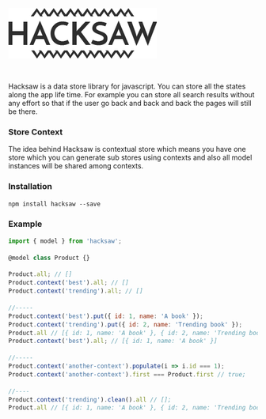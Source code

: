 ![](logo.png)

<br />

Hacksaw is a data store library for javascript. You can store all the states
along the app life time. For example you can store all search results without
any effort so that if the user go back and back and back the pages will still be
there.

### Store Context
The idea behind Hacksaw is contextual store which means you have one store which
you can generate sub stores using contexts and also all model instances will be
shared among contexts.

### Installation
```
npm install hacksaw --save
```

### Example
```javascript
import { model } from 'hacksaw';

@model class Product {}

Product.all; // []
Product.context('best').all; // []
Product.context('trending').all; // []

//-----
Product.context('best').put({ id: 1, name: 'A book' });
Product.context('trending').put({ id: 2, name: 'Trending book' });
Product.all // [{ id: 1, name: 'A book' }, { id: 2, name: 'Trending book' }]
Product.context('best').all; // [{ id: 1, name: 'A book' }]

//-----
Product.context('another-context').populate(i => i.id === 1);
Product.context('another-context').first === Product.first // true;

//----
Product.context('trending').clean().all // [];
Product.all // [{ id: 1, name: 'A book' }, { id: 2, name: 'Trending book' }]
```
